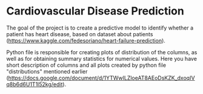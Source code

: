 # Cardiovascular Disease Prediction
The goal of the project is to create a predictive model to identify whether a patient has heart disease, based on dataset about patients (https://www.kaggle.com/fedesoriano/heart-failure-prediction). 

Python file is responsible for creating plots of distribution of the columns, as well as for obtaining summary statistics for numerical values.
Here you have short description of columns and all plots created by python file "distributions" mentioned earlier (https://docs.google.com/document/d/1YTWwILZloeAT8AEoDsKZK_dxoqIVq8b6d6U1T1l52kg/edit).
